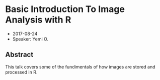 # Basic Introduction To Image Analysis with R

* 2017-08-24
* Speaker: Yemi O.


## Abstract
This talk covers some of the fundimentals of how images are stored and processed in R.
